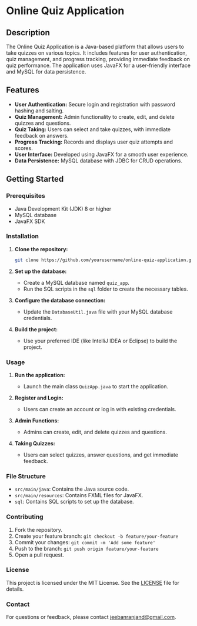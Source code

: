 # Online Quiz Application

## Description
The Online Quiz Application is a Java-based platform that allows users to take quizzes on various topics. It includes features for user authentication, quiz management, and progress tracking, providing immediate feedback on quiz performance. The application uses JavaFX for a user-friendly interface and MySQL for data persistence.

## Features
- **User Authentication:** Secure login and registration with password hashing and salting.
- **Quiz Management:** Admin functionality to create, edit, and delete quizzes and questions.
- **Quiz Taking:** Users can select and take quizzes, with immediate feedback on answers.
- **Progress Tracking:** Records and displays user quiz attempts and scores.
- **User Interface:** Developed using JavaFX for a smooth user experience.
- **Data Persistence:** MySQL database with JDBC for CRUD operations.

## Getting Started

### Prerequisites
- Java Development Kit (JDK) 8 or higher
- MySQL database
- JavaFX SDK

### Installation
1. **Clone the repository:**
    ```bash
    git clone https://github.com/yourusername/online-quiz-application.git
    ```
2. **Set up the database:**
    - Create a MySQL database named `quiz_app`.
    - Run the SQL scripts in the `sql` folder to create the necessary tables.
3. **Configure the database connection:**
    - Update the `DatabaseUtil.java` file with your MySQL database credentials.

4. **Build the project:**
    - Use your preferred IDE (like IntelliJ IDEA or Eclipse) to build the project.

### Usage
1. **Run the application:**
    - Launch the main class `QuizApp.java` to start the application.

2. **Register and Login:**
    - Users can create an account or log in with existing credentials.

3. **Admin Functions:**
    - Admins can create, edit, and delete quizzes and questions.

4. **Taking Quizzes:**
    - Users can select quizzes, answer questions, and get immediate feedback.

### File Structure
- `src/main/java`: Contains the Java source code.
- `src/main/resources`: Contains FXML files for JavaFX.
- `sql`: Contains SQL scripts to set up the database.

### Contributing
1. Fork the repository.
2. Create your feature branch: `git checkout -b feature/your-feature`
3. Commit your changes: `git commit -m 'Add some feature'`
4. Push to the branch: `git push origin feature/your-feature`
5. Open a pull request.

### License
This project is licensed under the MIT License. See the [LICENSE](LICENSE) file for details.

### Contact
For questions or feedback, please contact jeebanranjand@gmail.com.


